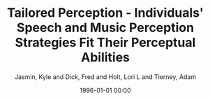 ---
layout: post
title: Tailored Perception - Individuals' Speech and Music Perception Strategies Fit Their Perceptual Abilities

date: 1996-01-01 00:00
author: Jasmin, Kyle and Dick, Fred and Holt, Lori L and Tierney, Adam
tags: ["amusia","duration","music","pitch","speech"]
journal: Journal of Experimental Psychology General

link: https://doi.org/10.1037/xge0000688

year: 2019
---